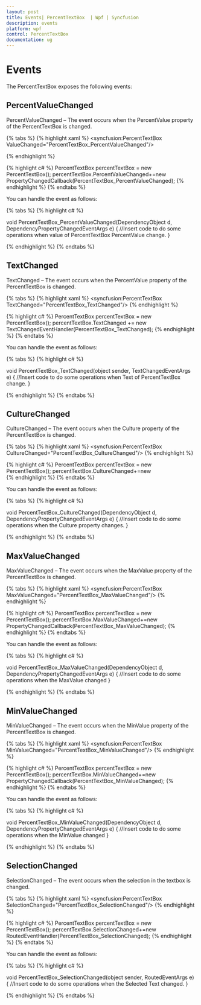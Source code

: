 ```yaml
---
layout: post
title: Events| PercentTextBox  | Wpf | Syncfusion
description: events
platform: wpf
control: PercentTextBox 
documentation: ug
---
```


# Events

The PercentTextBox exposes the following events:

## PercentValueChanged

PercentValueChanged – The event occurs when the PercentValue property of the PercentTextBox is changed.

{% tabs %}
{% highlight xaml %}
<syncfusion:PercentTextBox ValueChanged="PercentTextBox_PercentValueChanged"/>

{% endhighlight %}

{% highlight c# %}
PercentTextBox percentTextBox = new PercentTextBox();
percentTextBox.PercentValueChanged+=new PropertyChangedCallback(PercentTextBox_PercentValueChanged);
{% endhighlight %}
{% endtabs %}


You can handle the event as follows:

{% tabs %}
{% highlight c# %}
 
void PercentTextBox_PercentValueChanged(DependencyObject d, DependencyPropertyChangedEventArgs e)
{
//Insert code to do some operations when value of PercentTextBox PercentValue change.
}

{% endhighlight %}
{% endtabs %}




## TextChanged

TextChanged – The event occurs when the PercentValue property of the PercentTextBox is changed.

{% tabs %}
{% highlight xaml %}
<syncfusion:PercentTextBox TextChanged="PercentTextBox_TextChanged"/>
{% endhighlight %}

{% highlight c# %}
 PercentTextBox percentTextBox = new PercentTextBox();
 percentTextBox.TextChanged += new TextChangedEventHandler(PercentTextBox_TextChanged);
{% endhighlight %}
{% endtabs %}


You can handle the event as follows:

{% tabs %}
{% highlight c# %}
 
void PercentTextBox_TextChanged(object sender, TextChangedEventArgs e)
{
//Insert code to do some operations when Text of PercentTextBox change.
}

{% endhighlight %}
{% endtabs %}


      

## CultureChanged

CultureChanged – The event occurs when the Culture property of the PercentTextBox is changed.

{% tabs %}
{% highlight xaml %}
<syncfusion:PercentTextBox CultureChanged="PercentTextBox_CultureChanged"/>
{% endhighlight %}

{% highlight c# %}
PercentTextBox percentTextBox = new PercentTextBox();
percentTextBox.CultureChanged+=new                  
{% endhighlight %}
{% endtabs %}


You can handle the event as follows:

{% tabs %}
{% highlight c# %}
 
void PercentTextBox_CultureChanged(DependencyObject d, DependencyPropertyChangedEventArgs e)
{
//Insert code to do some operations when the Culture property changes.
}

{% endhighlight %}
{% endtabs %}




## MaxValueChanged

MaxValueChanged – The event occurs when the MaxValue property of the PercentTextBox is changed.

{% tabs %}
{% highlight xaml %}
<syncfusion:PercentTextBox MaxValueChanged="PercentTextBox_MaxValueChanged"/>
{% endhighlight %}

{% highlight c# %}
PercentTextBox percentTextBox = new PercentTextBox();
percentTextBox.MaxValueChanged+=new                  
PropertyChangedCallback(PercentTextBox_MaxValueChanged);
{% endhighlight %}
{% endtabs %}



You can handle the event as follows:

{% tabs %}
{% highlight c# %}
 
void PercentTextBox_MaxValueChanged(DependencyObject d, DependencyPropertyChangedEventArgs e)
{
//Insert code to do some operations when the MaxValue changed
}

{% endhighlight %}
{% endtabs %}




## MinValueChanged

MinValueChanged – The event occurs when the MinValue property of the PercentTextBox is changed.

{% tabs %}
{% highlight xaml %}
<syncfusion:PercentTextBox MinValueChanged="PercentTextBox_MinValueChanged"/>
{% endhighlight %}

{% highlight c# %}
PercentTextBox percentTextBox = new PercentTextBox();
percentTextBox.MinValueChanged+=new                 
PropertyChangedCallback(PercentTextBox_MinValueChanged);
{% endhighlight %}
{% endtabs %}


You can handle the event as follows:

{% tabs %}
{% highlight c# %}
 
void PercentTextBox_MinValueChanged(DependencyObject d, DependencyPropertyChangedEventArgs e)
{
//Insert code to do some operations when the MinValue changed
}

{% endhighlight %}
{% endtabs %}






## SelectionChanged

SelectionChanged – The event occurs when the selection in the textbox is changed.

{% tabs %}
{% highlight xaml %}
<syncfusion:PercentTextBox SelectionChanged="PercentTextBox_SelectionChanged"/>
{% endhighlight %}</td></tr>

{% highlight c# %}
PercentTextBox percentTextBox = new PercentTextBox();
percentTextBox.SelectionChanged+=new                      
RoutedEventHandler(PercentTextBox_SelectionChanged);
{% endhighlight %}
{% endtabs %}

You can handle the event as follows:

{% tabs %}
{% highlight c# %}
 
void PercentTextBox_SelectionChanged(object sender, RoutedEventArgs e)
{
//Insert code to do some operations when the Selected Text changed.
}

{% endhighlight %}
{% endtabs %}







